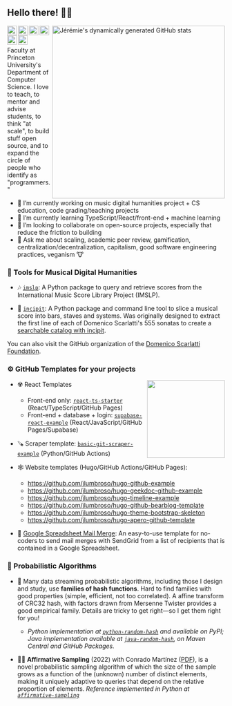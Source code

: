<!--
**jlumbroso/jlumbroso** is a ✨ _special_ ✨ repository because its `README.md` (this file) appears on your GitHub profile.

Here are some ideas to get you started:

- 🔭 I’m currently working on ...
- 🌱 I’m currently learning ...
- 👯 I’m looking to collaborate on ...
- 🤔 I’m looking for help with ...
- 💬 Ask me about ...
- 📫 How to reach me: ...
- 😄 Pronouns: ...
- ⚡ Fun fact: ...
-->

## Hello there! 👋🏻

<link rel="stylesheet" href="https://use.fontawesome.com/releases/v5.6.1/css/all.css" integrity="sha384-gfdkjb5BdAXd+lj+gudLWI+BXq4IuLW5IT+brZEZsLFm++aCMlF1V92rMkPaX4PP" crossorigin="anonymous">

[<img align="right" width="400" alt="Jérémie's dynamically generated GitHub stats" src="https://github-readme-stats.vercel.app/api?username=jlumbroso&show_icons=true&title_color=598432&icon_color=94AE16&bg_color=ffffff&border_color=598432&text_color=173552"/>](https://github.com/jlumbroso/)

<!--Mastodon verification-->
<link rel="me" href="https://hci.social/@lumbroso">
<a href="https://hci.social/@lumbroso">
  <img align="left" alt="Jérémie's Mastodon" width="22px" src="https://cdn.jsdelivr.net/npm/simple-icons@v3/icons/mastodon.svg" />
</a>
<a href="https://twitter.com/JeremieLumbroso">
  <img align="left" alt="Jérémie's Twitter" width="22px" src="https://cdn.jsdelivr.net/npm/simple-icons@v3/icons/twitter.svg" />
</a>
<a href="https://github.com/jlumbroso">
  <img align="left" alt="Jérémie's Github" width="22px" src="https://cdn.jsdelivr.net/npm/simple-icons@v3/icons/github.svg" />
</a>
<a href="https://orcid.org/0000-0002-5563-687X">
  <img align="left" alt="Jérémie's ORCID" width="22px" src="https://cdn.jsdelivr.net/npm/simple-icons@v3/icons/orcid.svg" />
</a>
<a href="https://scholar.google.com/citations?user=WeHh1d0AAAAJ&hl=en&oi=ao">
  <img align="left" alt="Jérémie's GoogleScholar" width="22px" src="https://cdn.jsdelivr.net/npm/simple-icons@v3/icons/googlescholar.svg" />
</a>
<a href="https://www.linkedin.com/in/j%C3%A9r%C3%A9mie-lumbroso/">
  <img align="left" alt="Jérémie's LinkedIn" width="22px" src="https://cdn.jsdelivr.net/npm/simple-icons@v3/icons/linkedin.svg" />
</a>
<br/><br/>

Faculty at Princeton University's Department of Computer Science. I love to teach, to mentor and advise students, to think "at scale", to build stuff open source, and to expand the circle of people who identify as "programmers."

- 🔭 I’m currently working on music digital humanities project + CS education, code grading/teaching projects
- 🌱 I’m currently learning TypeScript/React/front-end + machine learning
- 👯 I’m looking to collaborate on open-source projects, especially that reduce the friction to building
- 💬 Ask me about scaling, academic peer review, gamification, centralization/decentralization, capitalism, good software engineering practices, veganism 🐮


### 🎹 Tools for Musical Digital Humanities

- 🎶 [`imslp`](https://github.com/jlumbroso/imslp): A Python package to query and retrieve scores from the International Music Score Library Project (IMSLP).

- 🎼 [`incipit`](https://github.com/jlumbroso/incipit): A Python package and command line tool to slice a musical score into bars, staves and systems. Was originally designed to extract the first line of each of Domenico Scarlatti's 555 sonatas to create a [searchable catalog with incipit](https://scarlatti.github.io/searchable-sonatas/).

You can also visit the GitHub organization of the [Domenico Scarlatti Foundation](https://github.com/scarlatti).

### ⚙️ GitHub Templates for your projects

<!--Languages-->
<img align="right" height="180em" src="https://github-readme-stats.vercel.app/api/top-langs/?username=jlumbroso&layout=compact&langs_count=10&title_color=598432&icon_color=94AE16&bg_color=ffffff&border_color=598432&text_color=173552" />

- ☢️ React Templates

  - Front-end only: [`react-ts-starter`](https://github.com/jlumbroso/react-ts-starter) (React/TypeScript/GitHub Pages)
  - Front-end + database + login: [`supabase-react-example`](https://github.com/jlumbroso/supabase-react-example) (React/JavaScript/GitHub Pages/Supabase)

- 🪚 Scraper template: [`basic-git-scraper-example`](https://github.com/jlumbroso/basic-git-scraper-template) (Python/GitHub Actions)

- 🕸️ Website templates (Hugo/GitHub Actions/GitHub Pages):

  - https://github.com/jlumbroso/hugo-github-example
  - https://github.com/jlumbroso/hugo-geekdoc-github-example
  - https://github.com/jlumbroso/hugo-timeline-example
  - https://github.com/jlumbroso/hugo-github-bearblog-template
  - https://github.com/jlumbroso/hugo-theme-bootstrap-skeleton
  - https://github.com/jlumbroso/hugo-apero-github-template

- 📧 [Google Spreadsheet Mail Merge](https://github.com/jlumbroso/google-spreadsheet-mail-merge): An easy-to-use template for no-coders to send mail merges with SendGrid from a list of recipients that is contained in a Google Spreadsheet.

### 🎲 Probabilistic Algorithms

- 🌊 Many data streaming probabilistic algorithms, including those I design and study, use **families of hash functions**. Hard to find families with good properties (simple, efficient, not too correlated). A affine transform of CRC32 hash, with factors drawn from Mersenne Twister provides a good empirical family. Details are tricky to get right—so I get them right for you!

  - _Python implementation at [`python-random-hash`](https://github.com/jlumbroso/python-random-hash) and available on PyPI; Java implementation available at [`java-random-hash`](https://github.com/jlumbroso/java-random-hash), on Maven Central and GitHub Packages._

- 🙆🏼 **Affirmative Sampling** (2022) with Conrado Martínez ([PDF](https://collaborate.princeton.edu/en/publications/affirmative-sampling-theory-and-applications)), is a novel probabilistic sampling algorithm of which the size of the sample grows as a function of the (unknown) number of distinct elements, making it uniquely adaptive to queries that depend on the relative proportion of elements. _Reference implemented in Python at [`affirmative-sampling`](https://github.com/jlumbroso/affirmative-sampling)_
